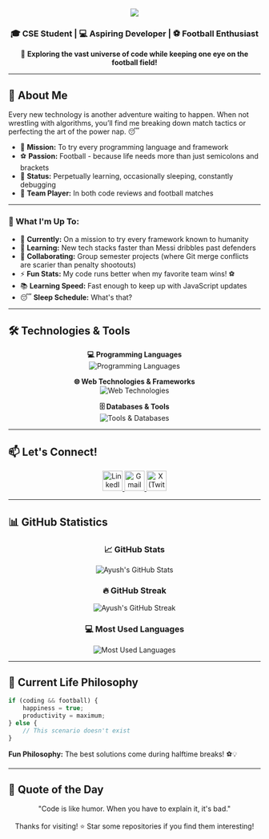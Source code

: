 <!-- # Hi there, I'm Ayush Paudel! 👋

### 🎓 CSE Student | 💻 Aspiring Developer | ⚽ Football Enthusiast

Welcome to my GitHub profile! I'm a Computer Science Engineering student who's passionate about exploring different technologies and building cool stuff. When I'm not coding, you'll find me on the football field or catching up on some well-deserved sleep! 😴
 -->

<h1 align="center">
  <img src="https://readme-typing-svg.herokuapp.com/?font=Righteous&size=35&center=true&vCenter=true&width=500&height=70&duration=4000&lines=Hi+There!+👋;I'm+Ayush+Paudel!;CSE+Student+%26+Developer!;Welcome+to+my+GitHub!;" />
</h1>

### <h3 align="center">🎓 CSE Student | 💻 Aspiring Developer | ⚽ Football Enthusiast</h3>

<div align="center">
  
  🚀 **Exploring the vast universe of code while keeping one eye on the football field!**
  
</div>

---

## 🚀 About Me
Every new technology is another adventure waiting to happen. When not wrestling with algorithms, you’ll find me breaking down match tactics or perfecting the art of the power nap. 😴  

- 🎯 **Mission:** To try every programming language and framework <br>
- ⚽ **Passion:** Football - because life needs more than just semicolons and brackets  <br>
- 🌱 **Status:** Perpetually learning, occasionally sleeping, constantly debugging  <br>
- 🤝 **Team Player:** In both code reviews and football matches  

---

### 🎯 What I'm Up To:
- 🔭 **Currently:** On a mission to try every framework known to humanity
- 🌱 **Learning:** New tech stacks faster than Messi dribbles past defenders  
- 👯 **Collaborating:** Group semester projects (where Git merge conflicts are scarier than penalty shootouts)
- ⚡ **Fun Stats:** My code runs better when my favorite team wins! ⚽
- 📚 **Learning Speed:** Fast enough to keep up with JavaScript updates
- 😴 **Sleep Schedule:** What's that?

---

## 🛠️ Technologies & Tools

<p align="center">
<strong>💻 Programming Languages</strong><br>
  <img src="https://skillicons.dev/icons?i=python,js,cpp,c" alt="Programming Languages" />
</p>

<p align="center">
<strong>🌐 Web Technologies & Frameworks</strong><br>
  <img src="https://skillicons.dev/icons?i=react,django,tailwind,html,css" alt="Web Technologies" />
</p>

<p align="center">
<strong>🗄️ Databases & Tools</strong><br>
  <img src="https://skillicons.dev/icons?i=postgres,git,github,vscode" alt="Tools & Databases" />
</p>

---

## 📫 Let's Connect!
<p align="center">
  <a href="https://linkedin.com/in/ayushpaudel" target="_blank" title="LinkedIn">
    <img src="https://cdn.jsdelivr.net/gh/devicons/devicon/icons/linkedin/linkedin-original.svg" alt="LinkedIn" width="40" height="40"/>
  </a>
<a href="https://mail.google.com/mail/?view=cm&fs=1&to=ayushpaudel159@gmail.com" target="_blank" title="Mail">
  <img src="https://upload.wikimedia.org/wikipedia/commons/7/7e/Gmail_icon_%282020%29.svg" alt="Gmail" width="40" height="40"/>
</a>
<a href="https://x.com/ayush_jrr" target="_blank" title="X">
    <img src="https://cdn.simpleicons.org/x/FFFFFF" alt="X (Twitter)" width="40" height="40"/>
  </a>
</p>

---

## 📊 GitHub Statistics

<!-- <div align="center">
  
  ### 📈 GitHub Stats
  <img src="https://github-readme-stats.vercel.app/api?username=knightR1DER&show_icons=true&theme=tokyonight&hide_border=true&count_private=true" alt="Ayush's GitHub Stats" /> <br>
   ### 🔥 GitHub Streak
   <img src="https://github-readme-streak-stats.herokuapp.com/?user=knightR1DER&theme=dark&hide_border=true" alt="Ayush's GitHub Streak" /> <br>
   ### 💻 Most Used Languages
  <img src="https://github-readme-stats.vercel.app/api/top-langs/?username=knightR1DER&layout=compact&theme=tokyonight&hide_border=true&count_private=true" alt="Most Used Languages" />
  
</div> -->
<div align="center">
     
     
   ### 📈 GitHub Stats 
  <img src="https://github-readme-stats-three-zeta-84.vercel.app/api?username=knightR1DER&hide_border=true&count_private=true&theme=tokyonight&show_icons=true" alt="Ayush's GitHub Stats" /> <br>
      
      
  ### 🔥 GitHub Streak 
  <img src="https://github-readme-streak-stats-alpha-topaz.vercel.app?user=knightR1DER&theme=dark" alt="Ayush's GitHub Streak" /> <br>
      
     
   ### 💻 Most Used Languages
  <img src="https://github-readme-stats-three-zeta-84.vercel.app/api/top-langs/?username=knightR1DER&layout=compact&theme=tokyonight&hide_border=true&count_private=true&exclude_forks=true&exclude_repo=github-readme-streak-stats" alt="Most Used Languages" />
 
</div>

---
## 💭 Current Life Philosophy

```javascript
if (coding && football) {
    happiness = true;
    productivity = maximum;
} else {
    // This scenario doesn't exist
}
```

**Fun Philosophy:** The best solutions come during halftime breaks! ⚽💡

---

## 💭 Quote of the Day
<div align="center">
"Code is like humor. When you have to explain it, it's bad."<br><br>
Thanks for visiting! ⭐ Star some repositories if you find them interesting!
</div>

